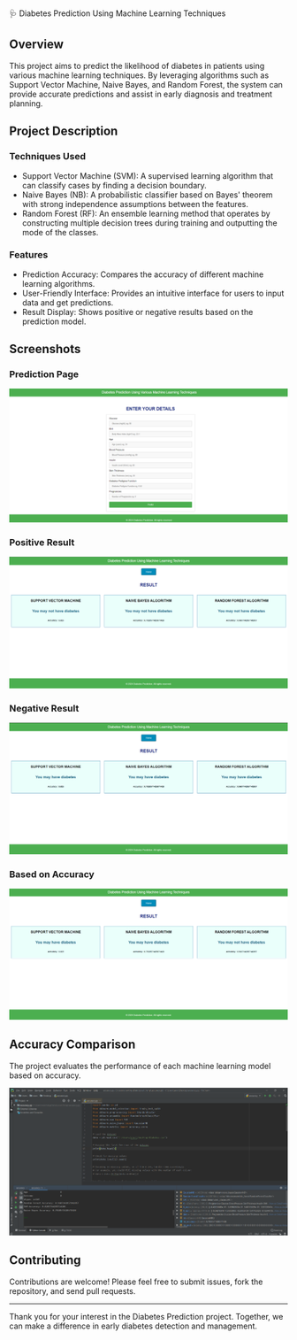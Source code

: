 🩺 Diabetes Prediction Using Machine Learning Techniques

## Overview

This project aims to predict the likelihood of diabetes in patients using various machine learning techniques. 
By leveraging algorithms such as Support Vector Machine, Naive Bayes, and Random Forest, the system can provide accurate predictions and assist in early diagnosis and treatment planning.

## Project Description

### Techniques Used

- Support Vector Machine (SVM): A supervised learning algorithm that can classify cases by finding a decision boundary.
- Naive Bayes (NB): A probabilistic classifier based on Bayes' theorem with strong independence assumptions between the features.
- Random Forest (RF): An ensemble learning method that operates by constructing multiple decision trees during training and outputting the mode of the classes.
 
### Features

- Prediction Accuracy: Compares the accuracy of different machine learning algorithms.
- User-Friendly Interface: Provides an intuitive interface for users to input data and get predictions.
- Result Display: Shows positive or negative results based on the prediction model.

## Screenshots

### Prediction Page

![Prediction Page](Prediction_result.png)

### Positive Result

![Positive Result](Positive_result.png)

### Negative Result

![Negative Result](Negative_result.png)

### Based on Accuracy

![Based on Accuracy Result](Accuracy_based_result.png)


## Accuracy Comparison

The project evaluates the performance of each machine learning model based on accuracy.

![Based on Accuracy Result](Accuracy.png)


## Contributing

Contributions are welcome! Please feel free to submit issues, fork the repository, and send pull requests.

---

Thank you for your interest in the Diabetes Prediction project. Together, we can make a difference in early diabetes detection and management.
